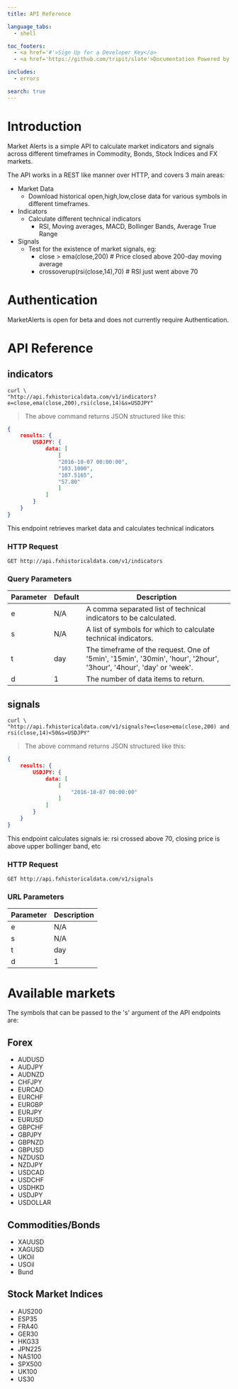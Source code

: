 ```yaml
---
title: API Reference

language_tabs:
  - shell

toc_footers:
  - <a href='#'>Sign Up for a Developer Key</a>
  - <a href='https://github.com/tripit/slate'>Documentation Powered by Slate</a>

includes:
  - errors

search: true
---
```


# Introduction

Market Alerts is a simple API to calculate market indicators and signals across different timeframes in Commodity, Bonds, Stock Indices and FX markets.

The API works in a REST like manner over HTTP, and covers 3 main areas:

  * Market Data
    * Download historical open,high,low,close data for various symbols in different timeframes.
  * Indicators
    * Calculate different technical indicators
      * RSI, Moving averages, MACD, Bollinger Bands, Average True Range
  * Signals
    * Test for the existence of market signals, eg:
      * close > ema(close,200) # Price closed above 200-day moving average
      * crossoverup(rsi(close,14),70) # RSI just went above 70

# Authentication


MarketAlerts is open for beta and does not currently require Authentication.

# API Reference

## indicators

```shell
curl \
"http://api.fxhistoricaldata.com/v1/indicators?e=close,ema(close,200),rsi(close,14)&s=USDJPY"
```

> The above command returns JSON structured like this:

```json
{
	results: {
		USDJPY: {
			data: [
				[
				"2016-10-07 00:00:00",
				"103.1000",
				"107.5165",
				"57.80"
				]
			]
		}
	}
}
```

This endpoint retrieves market data and calculates technical indicators

### HTTP Request

`GET http://api.fxhistoricaldata.com/v1/indicators`

### Query Parameters

Parameter | Default | Description
--------- | ------- | -----------
e         | N/A     | A comma separated list of technical indicators to be calculated.
s         | N/A     | A list of symbols for which to calculate technical indicators.
t         | day     | The timeframe of the request. One of '5min', '15min', '30min', 'hour', '2hour', '3hour', '4hour', 'day' or 'week'.
d         | 1       | The number of data items to return.

## signals

```shell
curl \
"http://api.fxhistoricaldata.com/v1/signals?e=close>ema(close,200) and rsi(close,14)<50&s=USDJPY"
```

> The above command returns JSON structured like this:

```json
{
	results: {
		USDJPY: {
			data: [
				[
					"2016-10-07 00:00:00"
				]
			]
		}
	}
}
```

This endpoint calculates signals ie: rsi crossed above 70, closing price is above upper bollinger band, etc

### HTTP Request

`GET http://api.fxhistoricaldata.com/v1/signals`

### URL Parameters

Parameter | Description
--------- | -----------
e         | N/A     | The signal expression to be evaluated.
s         | N/A     | A list of symbols for which to calculate the signal.
t         | day     | The timeframe of the request. One of '5min', '15min', '30min', 'hour', '2hour', '3hour', '4hour', 'day' or 'week'.
d         | 1       | The number of data items to return.

# Available markets

The symbols that can be passed to the 's' argument of the API endpoints are:

## Forex

- AUDUSD
- AUDJPY
- AUDNZD
- CHFJPY
- EURCAD
- EURCHF
- EURGBP
- EURJPY
- EURUSD
- GBPCHF
- GBPJPY
- GBPNZD
- GBPUSD
- NZDUSD
- NZDJPY
- USDCAD
- USDCHF
- USDHKD
- USDJPY
- USDOLLAR

## Commodities/Bonds
- XAUUSD
- XAGUSD
- UKOil
- USOil
- Bund

## Stock Market Indices
- AUS200
- ESP35
- FRA40
- GER30
- HKG33
- JPN225
- NAS100
- SPX500
- UK100
- US30
